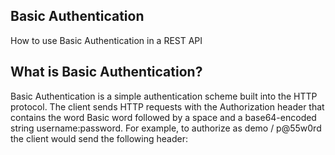 Basic Authentication
--------------------

How to use Basic Authentication in a REST API

## What is Basic Authentication?

Basic Authentication is a simple authentication scheme built into the HTTP protocol. The client sends HTTP requests with the Authorization header that contains the word Basic word followed by a space and a base64-encoded string username:password. For example, to authorize as demo / p@55w0rd the client would send the following header:

```
